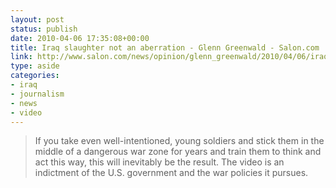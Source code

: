 ```yaml
---
layout: post
status: publish
date: 2010-04-06 17:35:08+00:00
title: Iraq slaughter not an aberration - Glenn Greenwald - Salon.com
link: http://www.salon.com/news/opinion/glenn_greenwald/2010/04/06/iraq
type: aside
categories:
- iraq
- journalism
- news
- video
---
```


> If you take even well-intentioned, young soldiers and stick them in the middle of a dangerous war zone for years and train them to think and act this way, this will inevitably be the result. The video is an indictment of the U.S. government and the war policies it pursues.
